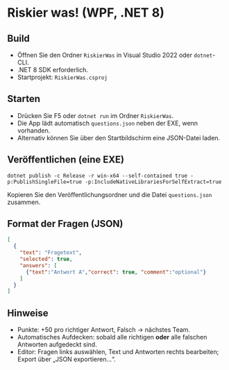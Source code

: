 # Riskier was! (WPF, .NET 8)

## Build
- Öffnen Sie den Ordner `RiskierWas` in Visual Studio 2022 oder `dotnet`-CLI.
- .NET 8 SDK erforderlich.
- Startprojekt: `RiskierWas.csproj`

## Starten
- Drücken Sie F5 oder `dotnet run` im Ordner `RiskierWas`.
- Die App lädt automatisch `questions.json` neben der EXE, wenn vorhanden.
- Alternativ können Sie über den Startbildschirm eine JSON-Datei laden.

## Veröffentlichen (eine EXE)
```
dotnet publish -c Release -r win-x64 --self-contained true -p:PublishSingleFile=true -p:IncludeNativeLibrariesForSelfExtract=true
```
Kopieren Sie den Veröffentlichungsordner und die Datei `questions.json` zusammen.

## Format der Fragen (JSON)
```json
[
  {
    "text": "Fragetext",
    "selected": true,
    "answers": [
      {"text":"Antwort A","correct": true, "comment":"optional"}
    ]
  }
]
```

## Hinweise
- Punkte: +50 pro richtiger Antwort, Falsch -> nächstes Team.
- Automatisches Aufdecken: sobald alle richtigen **oder** alle falschen Antworten aufgedeckt sind.
- Editor: Fragen links auswählen, Text und Antworten rechts bearbeiten; Export über „JSON exportieren…“.

